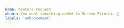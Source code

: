 ```yaml
---
name: Feature request
about: You want something added to Screen Printer. 🎉
labels: 'enhancement'
---
```

